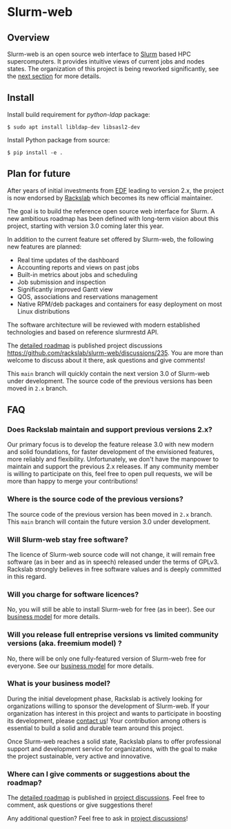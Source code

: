 # Slurm-web

## Overview

Slurm-web is an open source web interface to [Slurm](https://slurm.schedmd.com/)
based HPC supercomputers. It provides intuitive views of current jobs and nodes
states. The organization of this project is being reworked significantly, see
the [next section](#plan-for-future) for more details.

## Install

Install build requirement for _python-ldap_ package:

```
$ sudo apt install libldap-dev libsasl2-dev
```

Install Python package from source:

```
$ pip install -e .
```

## Plan for future

After years of initial investments from [EDF](https://www.edf.fr/en) leading to
version 2.x, the project is now endorsed by [Rackslab](https://rackslab.io)
which becomes its new official maintainer.

The goal is to build the reference open source web interface for Slurm. A new
ambitious roadmap has been defined with long-term vision about this project,
starting with version 3.0 coming later this year.

In addition to the current feature set offered by Slurm-web, the following new
features are planned:

- Real time updates of the dashboard
- Accounting reports and views on past jobs
- Built-in metrics about jobs and scheduling
- Job submission and inspection
- Significantly improved Gantt view
- QOS, associations and reservations management
- Native RPM/deb packages and containers for easy deployment on most Linux distributions

The software architecture will be reviewed with modern established technologies
and based on reference slurmrestd API.

The [detailed roadmap](https://github.com/rackslab/slurm-web/discussions/235) is
published project discussions https://github.com/rackslab/slurm-web/discussions/235.
You are more than welcome to discuss about it there, ask questions and give
comments!

This `main` branch will quickly contain the next version 3.0 of Slurm-web under
development. The source code of the previous versions has been moved in `2.x`
branch.

## FAQ

### Does Rackslab maintain and support previous versions 2.x?

Our primary focus is to develop the feature release 3.0 with new modern and
solid foundations, for faster development of the envisioned features, more
reliably and flexibility. Unfortunately, we don't have the manpower to maintain
and support the previous 2.x releases. If any community member is willing to
participate on this, feel free to open pull requests, we will be more than happy
to merge your contributions!

### Where is the source code of the previous versions?

The source code of the previous version has been moved in `2.x` branch. This
`main` branch will contain the future version 3.0 under development.

### Will Slurm-web stay free software?

The licence of Slurm-web source code will not change, it will remain free
software (as in beer and as in speech) released under the terms of GPLv3.
Rackslab strongly believes in free software values and is deeply committed in
this regard.

### Will you charge for software licences?

No, you will still be able to install Slurm-web for free (as in beer). See our
[business model](#what-is-your-business-model) for more details.

### Will you release full entreprise versions vs limited community versions (aka. freemium model) ?

No, there will be only one fully-featured version of Slurm-web free for
everyone. See our [business model](#what-is-your-business-model) for more
details.

### What is your business model?

During the initial development phase, Rackslab is actively looking for
organizations willing to sponsor the development of Slurm-web. If your
organization has interest in this project and wants to participate in boosting
its development, please [contact us](https://rackslab.io/en/contact/)! Your
contribution among others is essential to build a solid and durable team around
this project.

Once Slurm-web reaches a solid state, Rackslab plans to offer professional
support and development service for organizations, with the goal to make the
project sustainable, very active and innovative.

### Where can I give comments or suggestions about the roadmap?

The [detailed roadmap](https://github.com/rackslab/slurm-web/discussions/235) is
published in [project discussions](https://github.com/rackslab/slurm-web/discussions).
Feel free to comment, ask questions or give suggestions there!

Any additional question? Feel free to ask in
[project discussions](https://github.com/rackslab/slurm-web/discussions)!
